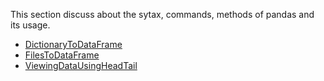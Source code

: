 This section discuss about the sytax, commands, methods  of pandas and its usage.
+ [DictionaryToDataFrame](01_CreateDataFrame.py)
+ [FilesToDataFrame](02_FilesToDataFrmae.py)
+ [ViewingDataUsingHeadTail](03_ViewDatUsingHeadTail.py)


